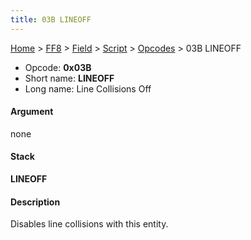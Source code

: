 ```yaml
---
title: 03B LINEOFF
---
```


[Home](/Main%20Page.md) > [FF8](/FF8.md) > [Field](/FF8/Field.md) > [Script](/FF8/Field/Script.md) > [Opcodes](/FF8/Field/Script/Opcodes.md) > 03B LINEOFF

-   Opcode: **0x03B**
-   Short name: **LINEOFF**
-   Long name: Line Collisions Off

#### Argument

none

#### Stack

  
**LINEOFF**

#### Description

Disables line collisions with this entity.
